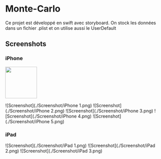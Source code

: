 # Monte-Carlo

Ce projet est développé en swift avec storyboard.
On stock les données dans un fichier .plist et on utilise aussi le UserDefault

## Screenshots 

### iPhone

<img src="https://raw.github.com/AnthonyPeres/Monte-Carlo/main/Screenshot/iPhone1.png" width="100" height="100"/>

![Screenshot](./Screenshot/iPhone 1.png)
![Screenshot](./Screenshot/iPhone 2.png)
![Screenshot](./Screenshot/iPhone 3.png)
![Screenshot](./Screenshot/iPhone 4.png)
![Screenshot](./Screenshot/iPhone 5.png)

### iPad

![Screenshot](./Screenshot/iPad 1.png)
![Screenshot](./Screenshot/iPad 2.png)
![Screenshot](./Screenshot/iPad 3.png)
